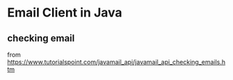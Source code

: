 # Email Client in Java

## checking email

from https://www.tutorialspoint.com/javamail_api/javamail_api_checking_emails.htm
